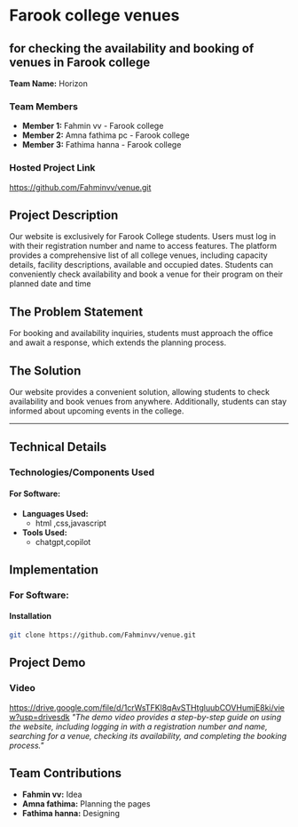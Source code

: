 # Farook college venues 
## for checking the availability and booking of venues in Farook college
**Team Name:** Horizon

### Team Members
- **Member 1:** Fahmin vv - Farook college
- **Member 2:** Amna fathima pc - Farook college  
- **Member 3:** Fathima hanna - Farook college

### Hosted Project Link
https://github.com/Fahminvv/venue.git

## Project Description
Our website is exclusively for Farook College students. Users must log in with their registration number and name to access features. The platform provides a comprehensive list of all college venues, including capacity details, facility descriptions, available and occupied dates. Students can conveniently check availability and book a venue for their program on their planned date and time

## The Problem Statement
For booking and availability inquiries, students must approach the office and await a response, which extends the planning process.

## The Solution
Our website provides a convenient solution, allowing students to check availability and book venues from anywhere. Additionally, students can stay informed about upcoming events in the college.

---
## Technical Details

### Technologies/Components Used
#### For Software:
- **Languages Used:**  
  - html ,css,javascript
- **Tools Used:**  
  - chatgpt,copilot
## Implementation

### For Software:
#### Installation
```sh
git clone https://github.com/Fahminvv/venue.git
```

## Project Demo
### Video
https://drive.google.com/file/d/1crWsTFKl8qAvSTHtgluubCOVHumjE8ki/view?usp=drivesdk
*"The demo video provides a step-by-step guide on using the website, including logging in with a registration number and name, searching for a venue, checking its availability, and completing the booking process."*

## Team Contributions
- **Fahmin vv:** Idea
- **Amna fathima:** Planning the pages
- **Fathima hanna:** Designing



